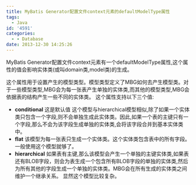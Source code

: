 ```yaml
---
title: MyBatis Generator配置文件context元素的defaultModelType属性
tags:
  - Java
id: '4591'
categories:
  - - Database
date: 2013-12-30 14:25:26
---
```


MyBatis Generator配置文件context元素有一个defaultModelType属性,这个属性的值会影响实体类(或叫domain类,model类)的生成。
<!-- more -->
这个属性用于设置产生的模型类型。模型类型定义了MBG如何去产生模型类。对于一些模型类型,MBG会为每一张表产生单独的实体类,而其他的模型类型,MBG会依据表的结构产生一些不同的实体类。
这个属性支持以下三个值:

*   **conditional**
这是默认值 
这个模型与hierarchical模型相似,除了如果一个实体类只包含一个字段,则不会单独生成此实体类。因此,如果一个表的主键只有一个字段,那么不会为该字段生成单独的实体类,会将该字段合并到基本实体类中。
*   **flat**
该模型为每一张表只生成一个实体类。这个实体类包含表中的所有字段。一般使用这个模型就够了。
*   **hierarchical**
如果表有主键,那么该模型会产生一个单独的主键实体类,如果表还有BLOB字段，则会为表生成一个包含所有BLOB字段的单独的实体类,然后为所有其他的字段生成一个单独的实体类。MBG会在所有生成的实体类之间维护一个继承关系。
显然这个模型比较复杂。